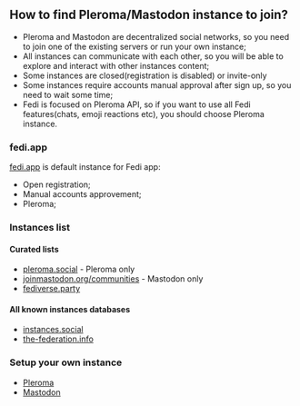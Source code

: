 ## How to find Pleroma/Mastodon instance to join?

- Pleroma and Mastodon are decentralized social networks, so you need to join one of the existing servers or run your own instance;
- All instances can communicate with each other, so you will be able to explore and interact with other instances content;
- Some instances are closed(registration is disabled) or invite-only
- Some instances require accounts manual approval after sign up, so you need to wait some time;
- Fedi is focused on Pleroma API, so if you want to use all Fedi features(chats, emoji reactions etc), you should choose Pleroma instance.

### fedi.app

[fedi.app](https://fedi.app) is default instance for Fedi app:
- Open registration;
- Manual accounts approvement;
- Pleroma;

### Instances list 

#### Curated lists

- [pleroma.social](https://pleroma.social/#featured-instances) - Pleroma only
- [joinmastodon.org/communities](https://joinmastodon.org/communities) - Mastodon only
- [fediverse.party](https://fediverse.party/en/portal/servers)

#### All known instances databases 

- [instances.social](https://instances.social/) 
- [the-federation.info](https://the-federation.info/)

### Setup your own instance

- [Pleroma](https://docs.pleroma.social/readme.html#installation)
- [Mastodon](https://docs.joinmastodon.org/user/run-your-own/)

